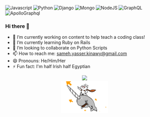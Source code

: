 ![Javascript](https://img.shields.io/badge/-Javascript-FBA919?style=flat-square&logo=javascript&logoColor=F7DF1E)
![Python](https://img.shields.io/badge/-Python-000000?style=flat-square&logo=python&logoColor=3776AB)
![Django](https://img.shields.io/badge/-Django-CC6699?style=flat-square&logo=django&logoColor=092E20)
![Mongo](https://img.shields.io/badge/-MongoDB-00EACE?style=flat-square&logo=mongodb&logoColor=47A248)
![NodeJS](https://img.shields.io/badge/-NodeJS-0068C8?style=flat-square&logo=node.js&logoColor=009943)
![GraphQL](https://img.shields.io/badge/-GraphQL-25A768?style=flat-square&logo=graphql&logoColor=E10098)
![ApolloGraphql](https://img.shields.io/badge/-Apollo%20GraphQL-CC6699?style=flat-square&logo=apollo-graphql&logoColor=311C87)

### Hi there 👋

- 🔭 I’m currently working on content to help teach a coding class!
- 🌱 I’m currently learning Ruby on Rails
- 👯 I’m looking to collaborate on Python Scripts
- 📫 How to reach me: sameh.yasser.kinawy@gmail.com
- 😄 Pronouns: He/Him/Her
- ⚡ Fun fact: I'm half Irish half Egyptian
<p align="center"><img src="https://github-readme-stats.vercel.app/api?show_bg=https://i.imgur.com/Chl0i.gif&username=kinawy&theme=nightowl&show_icons=true&hide=issues,stars&count_private=true&hide_border=true&include_all_commits=true" />
  <br />
  <img src="RideReddit.gif" width="150px" height="100px"/>
  <br />
<img src="https://github-readme-stats.vercel.app/api/top-langs/?username=kinawy&layout=compact&theme=nightowl&hide_border=true /></p>

<!--
**kinawy/kinawy** is a ✨ _special_ ✨ repository because its `README.md` (this file) appears on your GitHub profile.




-->
